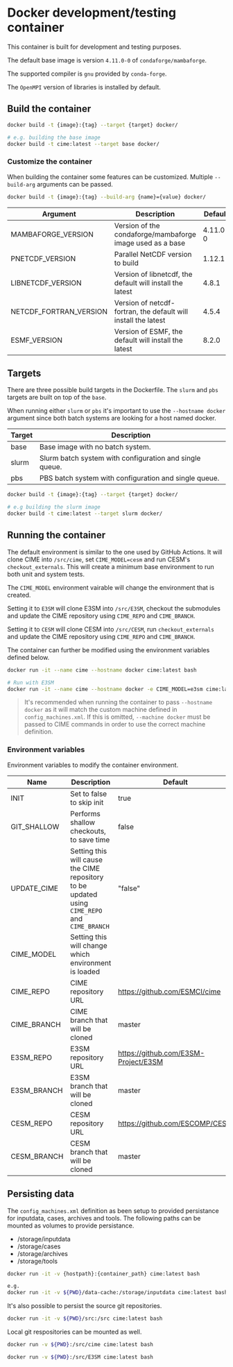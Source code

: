 # Docker development/testing container
This container is built for development and testing purposes.

The default base image is version `4.11.0-0` of `condaforge/mambaforge`.

The supported compiler is `gnu` provided by `conda-forge`.

The `OpenMPI` version of libraries is installed by default.

## Build the container
```bash
docker build -t {image}:{tag} --target {target} docker/

# e.g. building the base image
docker build -t cime:latest --target base docker/
```

### Customize the container
When building the container some features can be customized. Multiple `--build-arg` arguments can be passed.

```bash
docker build -t {image}:{tag} --build-arg {name}={value} docker/
```

| Argument | Description | Default
| -------- | ----------- | -------
| MAMBAFORGE_VERSION | Version of the condaforge/mambaforge image used as a base | 4.11.0-0
| PNETCDF_VERSION | Parallel NetCDF version to build | 1.12.1
| LIBNETCDF_VERSION | Version of libnetcdf, the default will install the latest | 4.8.1
| NETCDF_FORTRAN_VERSION | Version of netcdf-fortran, the default will install the latest | 4.5.4
| ESMF_VERSION | Version of ESMF, the default will install the latest | 8.2.0

## Targets
There are three possible build targets in the Dockerfile. The `slurm` and `pbs` targets are built on top of the `base`.

When running either `slurm` or `pbs` it's important to use the `--hostname docker` argument since both batch systems are looking for a host named docker.

| Target | Description
| ------ | -----------
| base | Base image with no batch system.
| slurm | Slurm batch system with configuration and single queue.
| pbs | PBS batch system with configuration and single queue.

```bash
docker build -t {image}:{tag} --target {target} docker/

# e.g building the slurm image
docker build -t cime:latest --target slurm docker/
```

## Running the container
The default environment is similar to the one used by GitHub Actions. It will clone CIME into `/src/cime`, set `CIME_MODEL=cesm` and run CESM's `checkout_externals`. This will create a minimum base environment to run both unit and system tests.

The `CIME_MODEL` environment vairable will change the environment that is created.

Setting it to `E3SM` will clone E3SM into `/src/E3SM`, checkout the submodules and update the CIME repository using `CIME_REPO` and `CIME_BRANCH`.

Setting it to `CESM` will clone CESM into `/src/CESM`, run `checkout_externals` and update the CIME repository using `CIME_REPO` and `CIME_BRANCH`.

The container can further be modified using the environment variables defined below.

```bash
docker run -it --name cime --hostname docker cime:latest bash

# Run with E3SM
docker run -it --name cime --hostname docker -e CIME_MODEL=e3sm cime:latest bash
```

> It's recommended when running the container to pass `--hostname docker` as it will match the custom machine defined in `config_machines.xml`. If this is omitted, `--machine docker` must be passed to CIME commands in order to use the correct machine definition.

### Environment variables

Environment variables to modify the container environment.

| Name | Description | Default |
| ---- | ----------- | ------- |
| INIT | Set to false to skip init | true |
| GIT_SHALLOW | Performs shallow checkouts, to save time | false |
| UPDATE_CIME | Setting this will cause the CIME repository to be updated using `CIME_REPO` and `CIME_BRANCH` | "false" |
| CIME_MODEL | Setting this will change which environment is loaded | |
| CIME_REPO | CIME repository URL | https://github.com/ESMCI/cime |
| CIME_BRANCH | CIME branch that will be cloned | master |
| E3SM_REPO | E3SM repository URL | https://github.com/E3SM-Project/E3SM |
| E3SM_BRANCH | E3SM branch that will be cloned | master |
| CESM_REPO | CESM repository URL | https://github.com/ESCOMP/CESM |
| CESM_BRANCH | CESM branch that will be cloned | master |

## Persisting data

The `config_machines.xml` definition as been setup to provided persistance for inputdata, cases, archives and tools. The following paths can be mounted as volumes to provide persistance.

* /storage/inputdata
* /storage/cases
* /storage/archives
* /storage/tools

```bash
docker run -it -v {hostpath}:{container_path} cime:latest bash

e.g.
docker run -it -v ${PWD}/data-cache:/storage/inputdata cime:latest bash
```

It's also possible to persist the source git repositories.
```bash
docker run -it -v ${PWD}/src:/src cime:latest bash
```

Local git respositories can be mounted as well.
```bash
docker run -v ${PWD}:/src/cime cime:latest bash

docker run -v ${PWD}:/src/E3SM cime:latest bash
```
